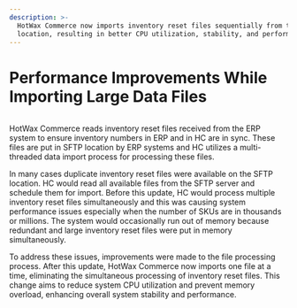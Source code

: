 ```yaml
---
description: >-
  HotWax Commerce now imports inventory reset files sequentially from the SFTP
  location, resulting in better CPU utilization, stability, and performance.
---
```


# Performance Improvements While Importing Large Data Files

<figure><img src="https://www.hotwax.co/hubfs/Performance%20improvements%20in%20large%20data%20imports.png" alt=""><figcaption></figcaption></figure>

HotWax Commerce reads inventory reset files received from the ERP system to ensure inventory numbers in ERP and in HC are in sync. These files are put in SFTP location by ERP systems and HC utilizes a multi-threaded data import process for processing these files.&#x20;

In many cases duplicate inventory reset files were available on the SFTP location. HC would read all available files from the SFTP server and schedule them for import. Before this update, HC would process multiple inventory reset files simultaneously and this was causing system performance issues especially when the number of SKUs are in thousands or millions. The system would occasionally run out of memory because redundant and large inventory reset files were put in memory simultaneously.

To address these issues, improvements were made to the file processing process. After this update, HotWax Commerce now imports one file at a time, eliminating the simultaneous processing of inventory reset files. This change aims to reduce system CPU utilization and prevent memory overload, enhancing overall system stability and performance.
